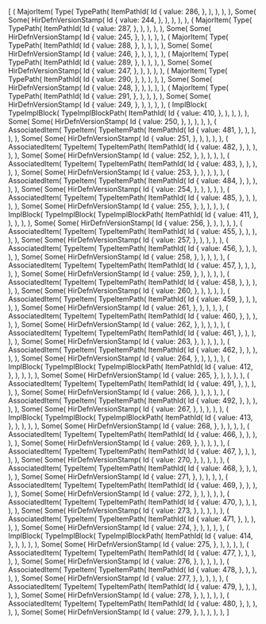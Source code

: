 [
    (
        MajorItem(
            Type(
                TypePath(
                    ItemPathId(
                        Id {
                            value: 286,
                        },
                    ),
                ),
            ),
        ),
        Some(
            Some(
                HirDefnVersionStamp(
                    Id {
                        value: 244,
                    },
                ),
            ),
        ),
    ),
    (
        MajorItem(
            Type(
                TypePath(
                    ItemPathId(
                        Id {
                            value: 287,
                        },
                    ),
                ),
            ),
        ),
        Some(
            Some(
                HirDefnVersionStamp(
                    Id {
                        value: 245,
                    },
                ),
            ),
        ),
    ),
    (
        MajorItem(
            Type(
                TypePath(
                    ItemPathId(
                        Id {
                            value: 288,
                        },
                    ),
                ),
            ),
        ),
        Some(
            Some(
                HirDefnVersionStamp(
                    Id {
                        value: 246,
                    },
                ),
            ),
        ),
    ),
    (
        MajorItem(
            Type(
                TypePath(
                    ItemPathId(
                        Id {
                            value: 289,
                        },
                    ),
                ),
            ),
        ),
        Some(
            Some(
                HirDefnVersionStamp(
                    Id {
                        value: 247,
                    },
                ),
            ),
        ),
    ),
    (
        MajorItem(
            Type(
                TypePath(
                    ItemPathId(
                        Id {
                            value: 290,
                        },
                    ),
                ),
            ),
        ),
        Some(
            Some(
                HirDefnVersionStamp(
                    Id {
                        value: 248,
                    },
                ),
            ),
        ),
    ),
    (
        MajorItem(
            Type(
                TypePath(
                    ItemPathId(
                        Id {
                            value: 291,
                        },
                    ),
                ),
            ),
        ),
        Some(
            Some(
                HirDefnVersionStamp(
                    Id {
                        value: 249,
                    },
                ),
            ),
        ),
    ),
    (
        ImplBlock(
            TypeImplBlock(
                TypeImplBlockPath(
                    ItemPathId(
                        Id {
                            value: 410,
                        },
                    ),
                ),
            ),
        ),
        Some(
            Some(
                HirDefnVersionStamp(
                    Id {
                        value: 250,
                    },
                ),
            ),
        ),
    ),
    (
        AssociatedItem(
            TypeItem(
                TypeItemPath(
                    ItemPathId(
                        Id {
                            value: 481,
                        },
                    ),
                ),
            ),
        ),
        Some(
            Some(
                HirDefnVersionStamp(
                    Id {
                        value: 251,
                    },
                ),
            ),
        ),
    ),
    (
        AssociatedItem(
            TypeItem(
                TypeItemPath(
                    ItemPathId(
                        Id {
                            value: 482,
                        },
                    ),
                ),
            ),
        ),
        Some(
            Some(
                HirDefnVersionStamp(
                    Id {
                        value: 252,
                    },
                ),
            ),
        ),
    ),
    (
        AssociatedItem(
            TypeItem(
                TypeItemPath(
                    ItemPathId(
                        Id {
                            value: 483,
                        },
                    ),
                ),
            ),
        ),
        Some(
            Some(
                HirDefnVersionStamp(
                    Id {
                        value: 253,
                    },
                ),
            ),
        ),
    ),
    (
        AssociatedItem(
            TypeItem(
                TypeItemPath(
                    ItemPathId(
                        Id {
                            value: 484,
                        },
                    ),
                ),
            ),
        ),
        Some(
            Some(
                HirDefnVersionStamp(
                    Id {
                        value: 254,
                    },
                ),
            ),
        ),
    ),
    (
        AssociatedItem(
            TypeItem(
                TypeItemPath(
                    ItemPathId(
                        Id {
                            value: 485,
                        },
                    ),
                ),
            ),
        ),
        Some(
            Some(
                HirDefnVersionStamp(
                    Id {
                        value: 255,
                    },
                ),
            ),
        ),
    ),
    (
        ImplBlock(
            TypeImplBlock(
                TypeImplBlockPath(
                    ItemPathId(
                        Id {
                            value: 411,
                        },
                    ),
                ),
            ),
        ),
        Some(
            Some(
                HirDefnVersionStamp(
                    Id {
                        value: 256,
                    },
                ),
            ),
        ),
    ),
    (
        AssociatedItem(
            TypeItem(
                TypeItemPath(
                    ItemPathId(
                        Id {
                            value: 455,
                        },
                    ),
                ),
            ),
        ),
        Some(
            Some(
                HirDefnVersionStamp(
                    Id {
                        value: 257,
                    },
                ),
            ),
        ),
    ),
    (
        AssociatedItem(
            TypeItem(
                TypeItemPath(
                    ItemPathId(
                        Id {
                            value: 456,
                        },
                    ),
                ),
            ),
        ),
        Some(
            Some(
                HirDefnVersionStamp(
                    Id {
                        value: 258,
                    },
                ),
            ),
        ),
    ),
    (
        AssociatedItem(
            TypeItem(
                TypeItemPath(
                    ItemPathId(
                        Id {
                            value: 457,
                        },
                    ),
                ),
            ),
        ),
        Some(
            Some(
                HirDefnVersionStamp(
                    Id {
                        value: 259,
                    },
                ),
            ),
        ),
    ),
    (
        AssociatedItem(
            TypeItem(
                TypeItemPath(
                    ItemPathId(
                        Id {
                            value: 458,
                        },
                    ),
                ),
            ),
        ),
        Some(
            Some(
                HirDefnVersionStamp(
                    Id {
                        value: 260,
                    },
                ),
            ),
        ),
    ),
    (
        AssociatedItem(
            TypeItem(
                TypeItemPath(
                    ItemPathId(
                        Id {
                            value: 459,
                        },
                    ),
                ),
            ),
        ),
        Some(
            Some(
                HirDefnVersionStamp(
                    Id {
                        value: 261,
                    },
                ),
            ),
        ),
    ),
    (
        AssociatedItem(
            TypeItem(
                TypeItemPath(
                    ItemPathId(
                        Id {
                            value: 460,
                        },
                    ),
                ),
            ),
        ),
        Some(
            Some(
                HirDefnVersionStamp(
                    Id {
                        value: 262,
                    },
                ),
            ),
        ),
    ),
    (
        AssociatedItem(
            TypeItem(
                TypeItemPath(
                    ItemPathId(
                        Id {
                            value: 461,
                        },
                    ),
                ),
            ),
        ),
        Some(
            Some(
                HirDefnVersionStamp(
                    Id {
                        value: 263,
                    },
                ),
            ),
        ),
    ),
    (
        AssociatedItem(
            TypeItem(
                TypeItemPath(
                    ItemPathId(
                        Id {
                            value: 462,
                        },
                    ),
                ),
            ),
        ),
        Some(
            Some(
                HirDefnVersionStamp(
                    Id {
                        value: 264,
                    },
                ),
            ),
        ),
    ),
    (
        ImplBlock(
            TypeImplBlock(
                TypeImplBlockPath(
                    ItemPathId(
                        Id {
                            value: 412,
                        },
                    ),
                ),
            ),
        ),
        Some(
            Some(
                HirDefnVersionStamp(
                    Id {
                        value: 265,
                    },
                ),
            ),
        ),
    ),
    (
        AssociatedItem(
            TypeItem(
                TypeItemPath(
                    ItemPathId(
                        Id {
                            value: 491,
                        },
                    ),
                ),
            ),
        ),
        Some(
            Some(
                HirDefnVersionStamp(
                    Id {
                        value: 266,
                    },
                ),
            ),
        ),
    ),
    (
        AssociatedItem(
            TypeItem(
                TypeItemPath(
                    ItemPathId(
                        Id {
                            value: 492,
                        },
                    ),
                ),
            ),
        ),
        Some(
            Some(
                HirDefnVersionStamp(
                    Id {
                        value: 267,
                    },
                ),
            ),
        ),
    ),
    (
        ImplBlock(
            TypeImplBlock(
                TypeImplBlockPath(
                    ItemPathId(
                        Id {
                            value: 413,
                        },
                    ),
                ),
            ),
        ),
        Some(
            Some(
                HirDefnVersionStamp(
                    Id {
                        value: 268,
                    },
                ),
            ),
        ),
    ),
    (
        AssociatedItem(
            TypeItem(
                TypeItemPath(
                    ItemPathId(
                        Id {
                            value: 466,
                        },
                    ),
                ),
            ),
        ),
        Some(
            Some(
                HirDefnVersionStamp(
                    Id {
                        value: 269,
                    },
                ),
            ),
        ),
    ),
    (
        AssociatedItem(
            TypeItem(
                TypeItemPath(
                    ItemPathId(
                        Id {
                            value: 467,
                        },
                    ),
                ),
            ),
        ),
        Some(
            Some(
                HirDefnVersionStamp(
                    Id {
                        value: 270,
                    },
                ),
            ),
        ),
    ),
    (
        AssociatedItem(
            TypeItem(
                TypeItemPath(
                    ItemPathId(
                        Id {
                            value: 468,
                        },
                    ),
                ),
            ),
        ),
        Some(
            Some(
                HirDefnVersionStamp(
                    Id {
                        value: 271,
                    },
                ),
            ),
        ),
    ),
    (
        AssociatedItem(
            TypeItem(
                TypeItemPath(
                    ItemPathId(
                        Id {
                            value: 469,
                        },
                    ),
                ),
            ),
        ),
        Some(
            Some(
                HirDefnVersionStamp(
                    Id {
                        value: 272,
                    },
                ),
            ),
        ),
    ),
    (
        AssociatedItem(
            TypeItem(
                TypeItemPath(
                    ItemPathId(
                        Id {
                            value: 470,
                        },
                    ),
                ),
            ),
        ),
        Some(
            Some(
                HirDefnVersionStamp(
                    Id {
                        value: 273,
                    },
                ),
            ),
        ),
    ),
    (
        AssociatedItem(
            TypeItem(
                TypeItemPath(
                    ItemPathId(
                        Id {
                            value: 471,
                        },
                    ),
                ),
            ),
        ),
        Some(
            Some(
                HirDefnVersionStamp(
                    Id {
                        value: 274,
                    },
                ),
            ),
        ),
    ),
    (
        ImplBlock(
            TypeImplBlock(
                TypeImplBlockPath(
                    ItemPathId(
                        Id {
                            value: 414,
                        },
                    ),
                ),
            ),
        ),
        Some(
            Some(
                HirDefnVersionStamp(
                    Id {
                        value: 275,
                    },
                ),
            ),
        ),
    ),
    (
        AssociatedItem(
            TypeItem(
                TypeItemPath(
                    ItemPathId(
                        Id {
                            value: 477,
                        },
                    ),
                ),
            ),
        ),
        Some(
            Some(
                HirDefnVersionStamp(
                    Id {
                        value: 276,
                    },
                ),
            ),
        ),
    ),
    (
        AssociatedItem(
            TypeItem(
                TypeItemPath(
                    ItemPathId(
                        Id {
                            value: 478,
                        },
                    ),
                ),
            ),
        ),
        Some(
            Some(
                HirDefnVersionStamp(
                    Id {
                        value: 277,
                    },
                ),
            ),
        ),
    ),
    (
        AssociatedItem(
            TypeItem(
                TypeItemPath(
                    ItemPathId(
                        Id {
                            value: 479,
                        },
                    ),
                ),
            ),
        ),
        Some(
            Some(
                HirDefnVersionStamp(
                    Id {
                        value: 278,
                    },
                ),
            ),
        ),
    ),
    (
        AssociatedItem(
            TypeItem(
                TypeItemPath(
                    ItemPathId(
                        Id {
                            value: 480,
                        },
                    ),
                ),
            ),
        ),
        Some(
            Some(
                HirDefnVersionStamp(
                    Id {
                        value: 279,
                    },
                ),
            ),
        ),
    ),
]